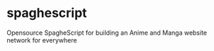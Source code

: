 # spaghescript
Opensource SpagheScript for building an Anime and Manga website network for everywhere
